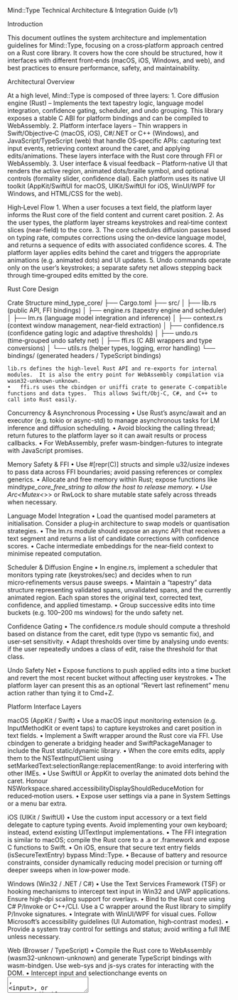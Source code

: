 Mind::Type Technical Architecture & Integration Guide (v1)

Introduction

This document outlines the system architecture and implementation guidelines for Mind::Type, focusing on a cross‑platform approach centred on a Rust core library. It covers how the core should be structured, how it interfaces with different front‑ends (macOS, iOS, Windows, and web), and best practices to ensure performance, safety, and maintainability.

Architectural Overview

At a high level, Mind::Type is composed of three layers: 1. Core diffusion engine (Rust) – Implements the text tapestry logic, language model integration, confidence gating, scheduler, and undo grouping. This library exposes a stable C ABI for platform bindings and can be compiled to WebAssembly. 2. Platform interface layers – Thin wrappers in Swift/Objective‑C (macOS, iOS), C#/.NET or C++ (Windows), and JavaScript/TypeScript (web) that handle OS‑specific APIs: capturing text input events, retrieving context around the caret, and applying edits/animations. These layers interface with the Rust core through FFI or WebAssembly. 3. User interface & visual feedback – Platform‑native UI that renders the active region, animated dots/braille symbol, and optional controls (formality slider, confidence dial). Each platform uses its native UI toolkit (AppKit/SwiftUI for macOS, UIKit/SwiftUI for iOS, WinUI/WPF for Windows, and HTML/CSS for the web).

High‑Level Flow 1. When a user focuses a text field, the platform layer informs the Rust core of the field content and current caret position. 2. As the user types, the platform layer streams keystrokes and real‑time context slices (near‑field) to the core. 3. The core schedules diffusion passes based on typing rate, computes corrections using the on‑device language model, and returns a sequence of edits with associated confidence scores. 4. The platform layer applies edits behind the caret and triggers the appropriate animations (e.g. animated dots) and UI updates. 5. Undo commands operate only on the user’s keystrokes; a separate safety net allows stepping back through time‑grouped edits emitted by the core.

Rust Core Design

Crate Structure
mind_type_core/
├── Cargo.toml
├── src/
│ ├── lib.rs (public API, FFI bindings)
│ ├── engine.rs (tapestry engine and scheduler)
│ ├── lm.rs (language model integration and inference)
│ ├── context.rs (context window management, near‑field extraction)
│ ├── confidence.rs (confidence gating logic and adaptive thresholds)
│ ├── undo.rs (time‑grouped undo safety net)
│ ├── ffi.rs (C ABI wrappers and type conversions)
│ └── utils.rs (helper types, logging, error handling)
└── bindings/ (generated headers / TypeScript bindings)

    lib.rs defines the high‑level Rust API and re‑exports for internal modules.  It is also the entry point for WebAssembly compilation via wasm32-unknown-unknown.
    •	ffi.rs uses the cbindgen or uniffi crate to generate C‑compatible functions and data types.  This allows Swift/Obj‑C, C#, and C++ to call into Rust easily.

Concurrency & Asynchronous Processing
• Use Rust’s async/await and an executor (e.g. tokio or async-std) to manage asynchronous tasks for LM inference and diffusion scheduling.
• Avoid blocking the calling thread; return futures to the platform layer so it can await results or process callbacks.
• For WebAssembly, prefer wasm-bindgen-futures to integrate with JavaScript promises.

Memory Safety & FFI
• Use #[repr(C)] structs and simple u32/usize indexes to pass data across FFI boundaries; avoid passing references or complex generics.
• Allocate and free memory within Rust; expose functions like mind*type_core_free_string to allow the host to release memory.
• Use Arc<Mutex<*>> or RwLock to share mutable state safely across threads when necessary.

Language Model Integration
• Load the quantised model parameters at initialisation. Consider a plug‑in architecture to swap models or quantisation strategies.
• The lm.rs module should expose an async API that receives a text segment and returns a list of candidate corrections with confidence scores.
• Cache intermediate embeddings for the near‑field context to minimise repeated computation.

Scheduler & Diffusion Engine
• In engine.rs, implement a scheduler that monitors typing rate (keystrokes/sec) and decides when to run micro‑refinements versus pause sweeps.
• Maintain a “tapestry” data structure representing validated spans, unvalidated spans, and the currently animated region. Each span stores the original text, corrected text, confidence, and applied timestamp.
• Group successive edits into time buckets (e.g. 100–200 ms windows) for the undo safety net.

Confidence Gating
• The confidence.rs module should compute a threshold based on distance from the caret, edit type (typo vs semantic fix), and user‑set sensitivity.
• Adapt thresholds over time by analysing undo events: if the user repeatedly undoes a class of edit, raise the threshold for that class.

Undo Safety Net
• Expose functions to push applied edits into a time bucket and revert the most recent bucket without affecting user keystrokes.
• The platform layer can present this as an optional “Revert last refinement” menu action rather than tying it to Cmd+Z.

Platform Interface Layers

macOS (AppKit / Swift)
• Use a macOS input monitoring extension (e.g. InputMethodKit or event taps) to capture keystrokes and caret position in text fields.
• Implement a Swift wrapper around the Rust core via FFI. Use cbindgen to generate a bridging header and SwiftPackageManager to include the Rust static/dynamic library.
• When the core emits edits, apply them to the NSTextInputClient using setMarkedText:selectionRange:replacementRange: to avoid interfering with other IMEs.
• Use SwiftUI or AppKit to overlay the animated dots behind the caret. Honour NSWorkspace.shared.accessibilityDisplayShouldReduceMotion for reduced‑motion users.
• Expose user settings via a pane in System Settings or a menu bar extra.

iOS (UIKit / SwiftUI)
• Use the custom input accessory or a text field delegate to capture typing events. Avoid implementing your own keyboard; instead, extend existing UITextInput implementations.
• The FFI integration is similar to macOS; compile the Rust core to a .a or .framework and expose C functions to Swift.
• On iOS, ensure that secure text entry fields (isSecureTextEntry) bypass Mind::Type.
• Because of battery and resource constraints, consider dynamically reducing model precision or turning off deeper sweeps when in low‑power mode.

Windows (Win32 / .NET / C#)
• Use the Text Services Framework (TSF) or hooking mechanisms to intercept text input in Win32 and UWP applications. Ensure high‑dpi scaling support for overlays.
• Bind to the Rust core using C# P/Invoke or C++/CLI. Use a C wrapper around the Rust library to simplify P/Invoke signatures.
• Integrate with WinUI/WPF for visual cues. Follow Microsoft’s accessibility guidelines (UI Automation, high‑contrast modes).
• Provide a system tray control for settings and status; avoid writing a full IME unless necessary.

Web (Browser / TypeScript)
• Compile the Rust core to WebAssembly (wasm32-unknown-unknown) and generate TypeScript bindings with wasm-bindgen. Use web-sys and js-sys crates for interacting with the DOM.
• Intercept input and selectionchange events on <textarea>, <input>, or contenteditable elements. Pass the current content and caret index to the WebAssembly core.
• Apply returned edits via DOM operations, ensuring not to disrupt the user’s selection. Use CSS animations for the braille/dots indicator.
• Because browsers have strict execution budgets, run the model in a Web Worker to avoid blocking the UI thread.

User Interface & Visual Feedback Guidelines
• Animated symbol: Use a three‑dot motif inspired by Braille that animates in place of text being processed. The dots can cycle or fade, indicating that the text is being cleaned. The animation should progress backwards from the caret.
• Active region: Draw a subtle band beneath the validated region. On reduced‑motion settings, use a static underline or colour wash.
• Settings: Provide a formality slider (friendly ↔ formal ↔ neutral) and a confidence sensitivity dial. These controls should sync across devices via user preferences.
• Accessibility: Support screen readers by announcing when text has been updated behind the caret (“Text cleaned”). Provide sufficient contrast for visual indicators and respect OS‑level preferences for reduced motion and high contrast.

Build & Packaging
• Use cargo build --release to compile the Rust core. Generate C headers with cbindgen and package the library as .a or .dll for desktop, .framework for iOS/macOS, and .wasm + glue for web.
• For Node integration (web front‑ends), use wasm-pack to produce an npm package with TypeScript declarations.
• Provide pre‑built binaries for common architectures (x86_64, arm64) and support dynamic linking on macOS to satisfy App Store restrictions.
• Use semantic versioning for the core and ensure backward‑compatible C API changes.

Testing & QA
• Unit tests: Cover LM inference, confidence gating, scheduler, and undo logic within Rust using cargo test.
• Fuzzing: Use cargo-fuzz to stress test text processing and FFI boundaries.
• Integration tests: For each platform, create automated tests to simulate typing sessions, verify that caret safety holds, and ensure that edits apply correctly under various speeds and contexts.
• Performance benchmarks: Use criterion.rs to measure latency and memory usage; run on representative hardware.

Summary

This guide lays out a modular, cross‑platform architecture for Mind::Type. By centralising the core logic in a safe, performant Rust crate and exposing it through clear platform bindings, we ensure that behaviour remains consistent across macOS, iOS, Windows, and the web. Adhering to Rust’s safety guarantees and platform‑native UI patterns will deliver the seamless, caret‑safe experience envisioned in the product requirements.
